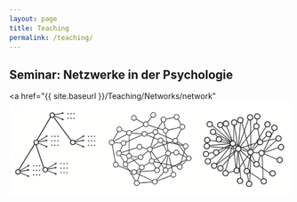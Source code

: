 ```yaml
---
layout: page
title: Teaching
permalink: /teaching/
---
```


## Seminar: Netzwerke in der Psychologie
<a href="{{ site.baseurl }}/Teaching/Networks/network"</a>
<img src="/images/Networks.png" alt="Bild"/>

